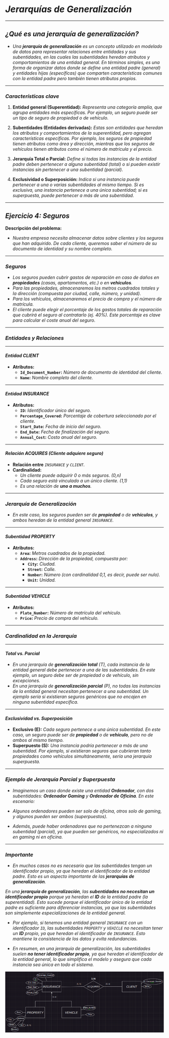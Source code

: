 <!-- Autor: Daniel Benjamin Perez Morales -->
<!-- GitHub: https://github.com/D4nitrix13 -->
<!-- Correo electrónico: danielperezdev@proton.me -->

# ***Jerarquías de Generalización***

---

## ***¿Qué es una jerarquía de generalización?***

- *Una **jerarquía de generalización** es un concepto utilizado en modelado de datos para representar relaciones entre entidades y sus subentidades, en las cuales las subentidades heredan atributos y comportamientos de una entidad general. En términos simples, es una forma de organizar datos donde se define una entidad padre (general) y entidades hijas (específicas) que comparten características comunes con la entidad padre pero también tienen atributos propios.*

---

### ***Características clave***

1. **Entidad general (Superentidad):** *Representa una categoría amplia, que agrupa entidades más específicas. Por ejemplo, un seguro puede ser un tipo de seguro de propiedad o de vehículo.*

2. **Subentidades (Entidades derivadas):** *Estas son entidades que heredan los atributos y comportamientos de la superentidad, pero agregan características específicas. Por ejemplo, los seguros de propiedad tienen atributos como área y dirección, mientras que los seguros de vehículos tienen atributos como el número de matrícula y el precio.*

3. **Jerarquía Total o Parcial:** *Define si todas las instancias de la entidad padre deben pertenecer a alguna subentidad (total) o si pueden existir instancias sin pertenecer a una subentidad (parcial).*

4. **Exclusividad o Superposición:** *Indica si una instancia puede pertenecer a una o varias subentidades al mismo tiempo. Si es exclusiva, una instancia pertenece a una única subentidad; si es superpuesta, puede pertenecer a más de una subentidad.*

---

## ***Ejercicio 4: Seguros***

**Descripción del problema:**

- *Nuestra empresa necesita almacenar datos sobre clientes y los seguros que han adquirido. De cada cliente, queremos saber el número de su documento de identidad y su nombre completo.*

---

### ***Seguros***

- *Los seguros pueden cubrir gastos de reparación en caso de daños en **propiedades** (casas, apartamentos, etc.) o en **vehículos**.*
- *Para las propiedades, almacenaremos los metros cuadrados totales y la dirección (compuesta por ciudad, calle, número, y unidad).*
- *Para los vehículos, almacenaremos el precio de compra y el número de matrícula.*
- *El cliente puede elegir el porcentaje de los gastos totales de reparación que cubrirá el seguro al contratarlo (ej. 40%). Este porcentaje es clave para calcular el coste anual del seguro.*

---

### ***Entidades y Relaciones***

---

#### ***Entidad CLIENT***

- **Atributos:**
  - **`Id_Document_Number`:** *Número de documento de identidad del cliente.*
  - **`Name`:** *Nombre completo del cliente.*

---

#### ***Entidad INSURANCE***

- **Atributos:**
  - **`ID`:** *Identificador único del seguro.*
  - **`Percentage_Covered`:** *Porcentaje de cobertura seleccionado por el cliente.*
  - **`Start_Date`:** *Fecha de inicio del seguro.*
  - **`End_Date`:** *Fecha de finalización del seguro.*
  - **`Annual_Cost`:** *Costo anual del seguro.*

---

#### ***Relación ACQUIRES (Cliente adquiere seguro)***

- **Relación entre** *`INSURANCE` y `CLIENT`.*
- **Cardinalidad:**
  - *Un cliente puede adquirir 0 o más seguros. (0,n)*
  - *Cada seguro está vinculado a un único cliente. (1,1)*
  - *Es una relación de **uno a muchos**.*

---

### ***Jerarquía de Generalización***

- *En este caso, los seguros pueden ser de **propiedad** o de **vehículos**, y ambos heredan de la entidad general `INSURANCE`.*

---

#### ***Subentidad PROPERTY***

- **Atributos:**
  - **`Area`:** *Metros cuadrados de la propiedad.*
  - **`Address`:** *Dirección de la propiedad, compuesta por:*
    - **`City`:** *Ciudad.*
    - **`Street`:** *Calle.*
    - **`Number`:** *Número (con cardinalidad 0,1, es decir, puede ser nulo).*
    - **`Unit`:** *Unidad.*

---

#### ***Subentidad VEHICLE***

- **Atributos:**
  - **`Plate_Number`:** *Número de matrícula del vehículo.*
  - **`Price`:** *Precio de compra del vehículo.*

---

### ***Cardinalidad en la Jerarquía***

---

#### ***Total vs. Parcial***

- *En una jerarquía de **generalización total** (T), cada instancia de la entidad general debe pertenecer a una de las subentidades. En este ejemplo, un seguro debe ser de propiedad o de vehículo, sin excepciones.*
- *En una jerarquía de **generalización parcial** (P), no todas las instancias de la entidad general necesitan pertenecer a una subentidad. Un ejemplo sería si existieran seguros genéricos que no encajen en ninguna subentidad específica.*

---

#### ***Exclusividad vs. Superposición***

- **Exclusivo (E):** *Cada seguro pertenece a una única subentidad. En este caso, un seguro puede ser de **propiedad** o de **vehículo**, pero no de ambos al mismo tiempo.*
- **Superpuesto (S):** *Una instancia podría pertenecer a más de una subentidad. Por ejemplo, si existieran seguros que cubrieran tanto propiedades como vehículos simultáneamente, sería una jerarquía superpuesta.*

---

### ***Ejemplo de Jerarquía Parcial y Superpuesta***

- *Imaginemos un caso donde existe una entidad **Ordenador**, con dos subentidades: **Ordenador Gaming** y **Ordenador de Oficina**. En este escenario:*

- *Algunos ordenadores pueden ser solo de oficina, otros solo de gaming, y algunos pueden ser ambos (superpuestos).*
- *Además, puede haber ordenadores que no pertenezcan a ninguna subentidad (parcial), ya que pueden ser genéricos, no especializados ni en gaming ni en oficina.*

---

### ***Importante***

- *En muchos casos no es necesario que las subentidades tengan un identificador propio, ya que heredan el identificador de la entidad padre. Esto es un aspecto importante de las **jerarquías de generalización**.*

*En una **jerarquía de generalización**, las **subentidades no necesitan un identificador propio** porque ya heredan el **ID** de la entidad padre (la superentidad). Esto sucede porque el identificador único de la entidad padre es suficiente para diferenciar instancias, ya que las subentidades son simplemente especializaciones de la entidad general.*

- *Por ejemplo, si tenemos una entidad general `INSURANCE` con un identificador `ID`, las subentidades `PROPERTY` y `VEHICLE` no necesitan tener un **ID** propio, ya que heredan el identificador de `INSURANCE`. Esto mantiene la consistencia de los datos y evita redundancias.*

- *En resumen, en una jerarquía de generalización, las subentidades suelen **no tener identificador propio**, ya que heredan el identificador de la entidad general, lo que simplifica el modelo y asegura que cada instancia sea única en todo el sistema.*

*![Image JerarquíasDeGeneralización](/Images/JerarquíasDeGeneralización.png "/Images/JerarquíasDeGeneralización.png")*
